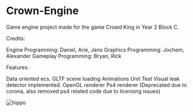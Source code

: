 # Crown-Engine

Game engine project made for the game Crowd King in Year 2 Block C.

Credits:

Engine Programming: Daniel, Arie, Jens
Graphics Programming: Jochem, Alexander
Gameplay Programming: Bryan, Rick

Features:

Data oriented ecs.
GLTF scene loading
Animations
Unit Test
Visual leak detector implemented.
OpenGL renderer
Ps4 renderer (Deprecated due to corona, also removed ps4 related code due to licensing issues)

![hippo](https://cdn.discordapp.com/attachments/494775611605254144/697910415904210944/fox_in_scene_yes_3.gif)

